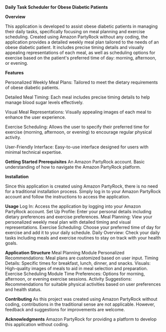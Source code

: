 **Daily Task Scheduler for Obese Diabetic Patients**

**Overview**

This application is developed to assist obese diabetic patients in managing their daily tasks, specifically focusing on meal planning and exercise scheduling. Created using Amazon PartyRock without any coding, the application provides a detailed weekly meal plan tailored to the needs of an obese diabetic patient. It includes precise timing details and visually appealing representations of each meal, as well as scheduling options for exercise based on the patient's preferred time of day: morning, afternoon, or evening.

**Features**

Personalized Weekly Meal Plans: Tailored to meet the dietary requirements of obese diabetic patients.

Detailed Meal Timing: Each meal includes precise timing details to help manage blood sugar levels effectively.

Visual Meal Representations: Visually appealing images of each meal to enhance the user experience.

Exercise Scheduling: Allows the user to specify their preferred time for exercise (morning, afternoon, or evening) to encourage regular physical activity.

User-Friendly Interface: Easy-to-use interface designed for users with minimal technical expertise.

**Getting Started**
**Prerequisites**
An Amazon PartyRock account.
Basic understanding of how to navigate the Amazon PartyRock platform.

**Installation**

Since this application is created using Amazon PartyRock, there is no need for a traditional installation process. Simply log in to your Amazon PartyRock account and follow the instructions to access the application.

**Usage**
Log In: Access the application by logging into your Amazon PartyRock account.
Set Up Profile: Enter your personal details including dietary preferences and exercise preferences.
Meal Planning: View your personalized weekly meal plan with detailed timing and visual representations.
Exercise Scheduling: Choose your preferred time of day for exercise and add it to your daily schedule.
Daily Overview: Check your daily tasks including meals and exercise routines to stay on track with your health goals.

**Application Structure**
Meal Planning Module
Personalized Recommendations: Meal plans are customized based on user input.
Timing Details: Specific times for breakfast, lunch, dinner, and snacks.
Visuals: High-quality images of meals to aid in meal selection and preparation.
Exercise Scheduling Module
Time Preferences: Options for morning, afternoon, or evening exercise sessions.
Activity Suggestions: Recommendations for suitable physical activities based on user preferences and health status.

**Contributing**
As this project was created using Amazon PartyRock without coding, contributions in the traditional sense are not applicable. However, feedback and suggestions for improvements are welcome.

**Acknowledgments**
Amazon PartyRock for providing a platform to develop this application without coding.
